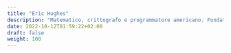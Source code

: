 ```yaml
---
title: "Eric Hughes"
description: "Matematico, crittografo e programmatore americano. Fondatore del movimento cypherpunk insieme a Timothy C. May e John Gilmore."
date: 2022-10-12T01:59:22+02:00
draft: false
weight: 100
---
```


